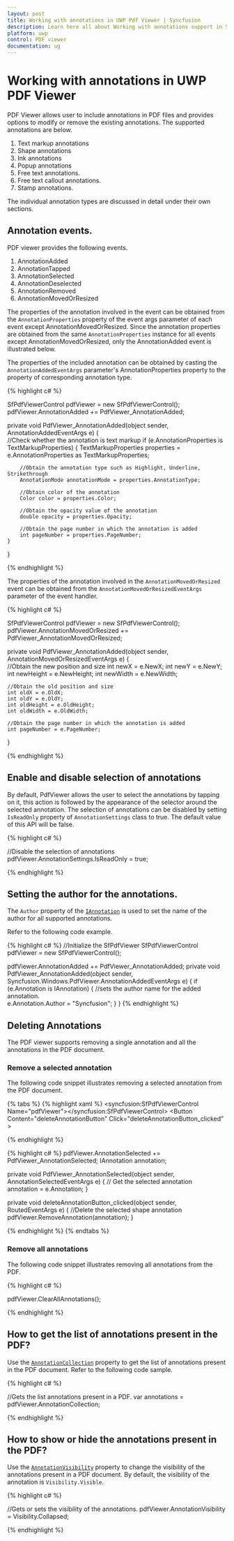 ```yaml
---
layout: post
title: Working with annotations in UWP Pdf Viewer | Syncfusion
description: Learn here all about Working with annotations support in Syncfusion<sup>®</sup> UWP Pdf Viewer (SfPdfViewer) control and more.
platform: uwp
control: PDF viewer
documentation: ug
---
```


# Working with annotations in UWP PDF Viewer

PDF Viewer allows user to include annotations in PDF files and provides options to modify or remove the existing annotations. The supported annotations are below. 

1. Text markup annotations
2. Shape annotations
3. Ink annotations
4. Popup annotations
5. Free text annotations.
6. Free text callout annotations. 
7. Stamp annotations.

The individual annotation types are discussed in detail under their own sections. 

## Annotation events. 

PDF viewer provides the following events. 

1. AnnotationAdded
2. AnnotationTapped
3. AnnotationSelected
4. AnnotationDeselected
5. AnnotationRemoved
6. AnnotationMovedOrResized

The properties of the annotation involved in the event can be obtained from the `AnnotationProperties` property of the event args parameter of each event except AnnotationMovedOrResized. Since the annotation properties are obtained from the same `AnnotationProperties` instance for all events except AnnotationMovedOrResized, only the AnnotationAdded event is illustrated below. 

The properties of the included annotation can be obtained by casting the `AnnotationAddedEventArgs` parameter's AnnotationProperties property to the property of corresponding annotation type.

{% highlight c# %}

SfPdfViewerControl pdfViewer = new SfPdfViewerControl();
pdfViewer.AnnotationAdded += PdfViewer_AnnotationAdded;

private void PdfViewer_AnnotationAdded(object sender, AnnotationAddedEventArgs e)
{	
	//Check whether the annotation is text markup
	if (e.AnnotationProperties is TextMarkupProperties)
	{
		TextMarkupProperties properties = e.AnnotationProperties as TextMarkupProperties;

		//Obtain the annotation type such as Highlight, Underline, Strikethrough
		AnnotationMode annotationMode = properties.AnnotationType;

		//Obtain color of the annotation
		Color color = properties.Color;

		//Obtain the opacity value of the annotation
		double opacity = properties.Opacity;

		//Obtain the page number in which the annotation is added
		int pageNumber = properties.PageNumber;
	}
}

{% endhighlight %}

The properties of the annotation involved in the `AnnotationMovedOrResized` event can be obtained from the `AnnotationMovedOrResizedEventArgs` parameter of the event handler. 

{% highlight c# %}

SfPdfViewerControl pdfViewer = new SfPdfViewerControl();
pdfViewer.AnnotationMovedOrResized += PdfViewer_AnnotationMovedOrResized;

private void PdfViewer_AnnotationAdded(object sender, AnnotationMovedOrResizedEventArgs e)
{	
	//Obtain the new position and size
	int newX = e.NewX;
	int newY = e.NewY;
	int newHeight = e.NewHeight;
	int newWidth = e.NewWidth;

	//Obtain the old position and size
	int oldX = e.OldX;
	int oldY = e.OldY;
	int oldHeight = e.OldHeight;
	int oldWidth = e.OldWidth;

	//Obtain the page number in which the annotation is added
	int pageNumber = e.PageNumber;
}

{% endhighlight %}

## Enable and disable selection of annotations

By default, PdfViewer allows the user to select the annotations by tapping on it, this action is followed by the appearance of the selector around the selected annotation. The selection of annotations can be disabled by setting `IsReadOnly` property of `AnnotationSettings` class to true. The default value of this API will be false.

{% highlight c# %}

//Disable the selection of annotations
pdfViewer.AnnotationSettings.IsReadOnly = true;

{% endhighlight %}

## Setting the author for the annotations.
The `Author` property of the [`IAnnotation`](https://help.syncfusion.com/cr/uwp/Syncfusion.Windows.PdfViewer.IAnnotation.html) is used to set the name of the author for all supported annotations.

Refer to the following code example.

{% highlight c# %}
//Initialize the SfPdfViewer
SfPdfViewerControl pdfViewer = new SfPdfViewerControl();

pdfViewer.AnnotationAdded += PdfViewer_AnnotationAdded;
private void PdfViewer_AnnotationAdded(object sender, Syncfusion.Windows.PdfViewer.AnnotationAddedEventArgs e)
		{
			if (e.Annotation is IAnnotation)
			{
				//sets the author name for the added annotation.  
				e.Annotation.Author = "Syncfusion";
			}
		}
{% endhighlight %}

## Deleting Annotations

The PDF viewer supports removing a single annotation and all the annotations in the PDF document.

### Remove a selected annotation

The following code snippet illustrates removing a selected annotation from the PDF document.

{% tabs %}
{% highlight xaml %}
<Grid> <syncfusion:SfPdfViewerControl Name="pdfViewer"></syncfusion:SfPdfViewerControl> 
<Button Content="deleteAnnotationButton" Click="deleteAnnotationButton_clicked” ></Button> </Grid>

{% endhighlight %}

{% highlight c# %}
pdfViewer.AnnotationSelected += PdfViewer_AnnotationSelected;
IAnnotation annotation;

private void PdfViewer_AnnotationSelected(object sender, AnnotationSelectedEventArgs e)
{
  // Get the selected annotation      
  annotation = e.Annotation;
}

private void deleteAnnotationButton_clicked(object sender, RoutedEventArgs e)
{
  //Delete the selected shape annotation
  pdfViewer.RemoveAnnotation(annotation);
}

{% endhighlight %}
{% endtabs %}

### Remove all annotations

The following code snippet illustrates removing all annotations from the PDF.

{% highlight c# %}

pdfViewer.ClearAllAnnotations();

{% endhighlight %}

## How to get the list of annotations present in the PDF?

Use the [`AnnotationCollection`](https://help.syncfusion.com/cr/uwp/Syncfusion.Windows.PdfViewer.SfPdfViewerControl.html#Syncfusion_Windows_PdfViewer_SfPdfViewerControl_AnnotationCollection) property to get the list of annotations present in the PDF document. Refer to the following code sample.

{% highlight c# %}

//Gets the list annotations present in a PDF.
var annotations = pdfViewer.AnnotationCollection;

{% endhighlight %}

## How to show or hide the annotations present in the PDF?

Use the [`AnnotationVisibility`](https://help.syncfusion.com/cr/uwp/Syncfusion.Windows.PdfViewer.SfPdfViewerControl.html#Syncfusion_Windows_PdfViewer_SfPdfViewerControl_AnnotationVisibility) property to change the visibility of the annotations present in a PDF document. By default, the visibility of the annotation is `Visibility.Visible`.

{% highlight c# %}

//Gets or sets the visibility of the annotations.
pdfViewer.AnnotationVisibility = Visibility.Collapsed;

{% endhighlight %}